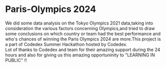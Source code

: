 # Paris-Olympics 2024
We did some data analysis on the Tokyo Olympics 2021 data,taking into consideration the various factors concerning Olympics,and tried to draw some conclusions on which country or team had the best performance and who's chances of winning the Paris Olympics 2024 are more.This project is a part of Codedex Summer Hackathon hosted by Codedex.
<br>
Lot of thanks to Codedex and team for their amazing support during the 24 hours and also for giving us this amazing opportuninity to "LEARNING IN PUBLIC" !!

